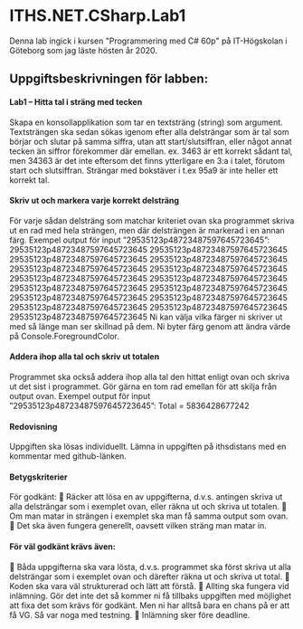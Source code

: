 # ITHS.NET.CSharp.Lab1

Denna lab ingick i kursen "Programmering med C# 60p" på IT-Högskolan i Göteborg som jag läste hösten år 2020.

## Uppgiftsbeskrivningen för labben:
#### Lab1 – Hitta tal i sträng med tecken
Skapa en konsollapplikation som tar en textsträng (string) som argument.
Textsträngen ska sedan sökas igenom efter alla delsträngar som är tal som börjar
och slutar på samma siffra, utan att start/slutsiffran, eller något annat tecken än
siffror förekommer där emellan.
ex. 3463 är ett korrekt sådant tal, men 34363 är det inte eftersom det finns
ytterligare en 3:a i talet, förutom start och slutsiffran. Strängar med bokstäver i
t.ex 95a9 är inte heller ett korrekt tal.
#### Skriv ut och markera varje korrekt delsträng
För varje sådan delsträng som matchar kriteriet ovan ska programmet skriva ut en
rad med hela strängen, men där delsträngen är markerad i en annan färg.
Exempel output för input ”29535123p48723487597645723645”:
29535123p48723487597645723645
29535123p48723487597645723645
29535123p48723487597645723645
29535123p48723487597645723645
29535123p48723487597645723645
29535123p48723487597645723645
29535123p48723487597645723645
29535123p48723487597645723645
29535123p48723487597645723645
29535123p48723487597645723645
29535123p48723487597645723645
29535123p48723487597645723645
29535123p48723487597645723645
29535123p48723487597645723645
29535123p48723487597645723645
Ni kan välja vilka färger ni skriver ut med så länge man ser skillnad på dem. Ni
byter färg genom att ändra värde på Console.ForegroundColor. 
#### Addera ihop alla tal och skriv ut totalen
Programmet ska också addera ihop alla tal den hittat enligt ovan och skriva ut det
sist i programmet. Gör gärna en tom rad emellan för att skilja från output ovan.
Exempel output för input ”29535123p48723487597645723645”:
Total = 5836428677242
#### Redovisning
Uppgiften ska lösas individuellt.
Lämna in uppgiften på ithsdistans med en kommentar med github-länken.
#### Betygskriterier
För godkänt:
 Räcker att lösa en av uppgifterna, d.v.s. antingen skriva ut alla delsträngar
som i exemplet ovan, eller räkna ut och skriva ut totalen.
 Om man matar in strängen i exemplet ska man få samma output som ovan.
 Det ska även fungera generellt, oavsett vilken sträng man matar in.
#### För väl godkänt krävs även:
 Båda uppgifterna ska vara lösta, d.v.s. programmet ska först skriva ut alla
delsträngar som i exemplet ovan och därefter räkna ut och skriva ut total.
 Koden ska vara väl strukturerad och lätt att förstå.
 Allting ska fungera vid inlämning. Gör det inte det så kommer ni få tillbaks
uppgiften med möjlighet att fixa det som krävs för godkänt. Men ni har
alltså bara en chans på er att få VG. Så var noga med testning.
 Inlämning sker före deadline. 
